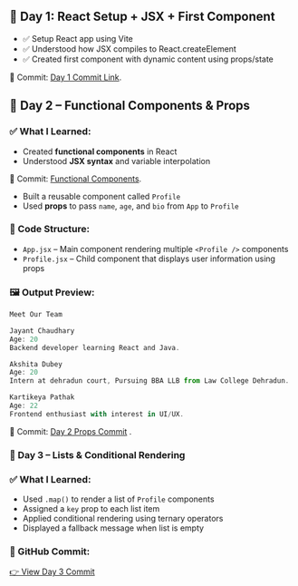 ## 📅 Day 1: React Setup + JSX + First Component

- ✅ Setup React app using Vite
- ✅ Understood how JSX compiles to React.createElement
- ✅ Created first component with dynamic content using props/state

📂 Commit: [Day 1 Commit Link](https://github.com/chaudhary71jayant/reactjs/commit/def563629d58f0e1b8af4775e7169a4b50eda6e0).

## 📅 Day 2 – Functional Components & Props

### ✅ What I Learned:
- Created **functional components** in React
- Understood **JSX syntax** and variable interpolation

📂 Commit: [Functional Components](https://github.com/chaudhary71jayant/reactjs/commit/cd77b9a64f728e37c78dd70156a1135b4ec59c49).

- Built a reusable component called `Profile`
- Used **props** to pass `name`, `age`, and `bio` from `App` to `Profile`

### 📁 Code Structure:
- `App.jsx` – Main component rendering multiple `<Profile />` components
- `Profile.jsx` – Child component that displays user information using props

### 🖼️ Output Preview:
```jsx
Meet Our Team

Jayant Chaudhary
Age: 20
Backend developer learning React and Java.

Akshita Dubey
Age: 20
Intern at dehradun court, Pursuing BBA LLB from Law College Dehradun.

Kartikeya Pathak
Age: 22
Frontend enthusiast with interest in UI/UX.

```

📂 Commit: [Day 2 Props Commit](https://github.com/chaudhary71jayant/reactjs/commit/7437984dc591fb4c9b5d60da7e89d0fff5dcb8ca) .


### 📅 Day 3 – Lists & Conditional Rendering

### ✅ What I Learned:
- Used `.map()` to render a list of `Profile` components
- Assigned a `key` prop to each list item
- Applied conditional rendering using ternary operators
- Displayed a fallback message when list is empty

### 🔗 GitHub Commit:
[👉 View Day 3 Commit]()


